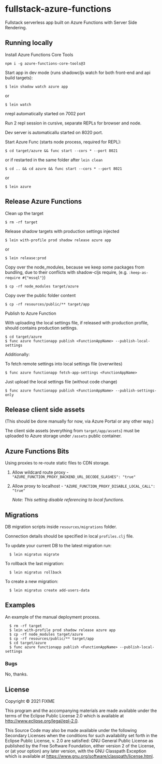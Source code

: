 # fullstack-azure-functions

Fullstack serverless app built on Azure Functions with Server Side Rendering.


## Running locally

Install Azure Functions Core Tools

`npm i -g azure-functions-core-tools@3`

Start app in dev mode (runs shadowcljs watch for both front-end and api build targets):

    $ lein shadow watch azure app

or

    $ lein watch

nrepl automatically started on 7002 port

Run 2 repl session in cursive, separate REPLs for browser and node.

Dev server is automaticallu started on 8020 port.

Start Azure Func (starts node process, required for REPL):

    $ cd target/azure && func start --cors * --port 8021    

or if restarted in the same folder after `lein clean`

    $ cd .. && cd azure && func start --cors * --port 8021

or

    $ lein azure

## Release Azure Functions

Clean up the target

    $ rm -rf target

Release shadow targets with production settings injected

    $ lein with-profile prod shadow release azure app

or

    $ lein release:prod

Copy over the node_modules, because we keep some packages from bundling,
due to their conflicts with shadow-cljs require, (e.g. `:keep-as-require #{"mssql"}`)

    $ cp -rf node_modules target/azure

Copy over the public folder content

    $ cp -rf resources/public/** target/app

Publish to Azure Function

With uploading the local settings file, 
if released with production profile, should contains production settings.

    $ cd target/azure
    $ func azure functionapp publish <FunctionAppName> --publish-local-settings

Additionally:

To fetch remote settings into local settings file (overwrites)

    $ func azure functionapp fetch-app-settings <FunctionAppName>

Just upload the local settings file (without code change)

    $ func azure functionapp publish <FunctionAppName> --publish-settings-only

## Release client side assets

(This should be done manually for now, via Azure Portal or any other way.)

The client side assets (everything from `target/app/assets`) must be uploaded to Azure storage under `/assets` public container.


## Azure Functions Bits

Using proxies to re-route static files to CDN storage.

   1. Allow wildcard route proxy - `"AZURE_FUNCTION_PROXY_BACKEND_URL_DECODE_SLASHES": "true"`

   2. Allow proxy to localhost - `"AZURE_FUNCTION_PROXY_DISABLE_LOCAL_CALL": "true"`
      
      *Note: This setting disable referencing to local functions.*

## Migrations

DB migration scripts inside `resources/migrations` folder.

Connection details should be specified in local `profiles.clj` file.

To update your current DB to the latest migration run:

      $ lein migratus migrate  

To rollback the last migration:

      $ lein migratus rollback

To create a new migration:

      $ lein migratus create add-users-data


## Examples

An example of the manual deployment process.

      $ rm -rf target
      $ lein with-profile prod shadow release azure app
      $ cp -rf node_modules target/azure
      $ cp -rf resources/public/** target/app
      $ cd target/azure
      $ func azure functionapp publish <FunctionAppName> --publish-local-settings



### Bugs

No, thanks.

## License

Copyright © 2021 FIXME

This program and the accompanying materials are made available under the
terms of the Eclipse Public License 2.0 which is available at
http://www.eclipse.org/legal/epl-2.0.

This Source Code may also be made available under the following Secondary
Licenses when the conditions for such availability set forth in the Eclipse
Public License, v. 2.0 are satisfied: GNU General Public License as published by
the Free Software Foundation, either version 2 of the License, or (at your
option) any later version, with the GNU Classpath Exception which is available
at https://www.gnu.org/software/classpath/license.html.

